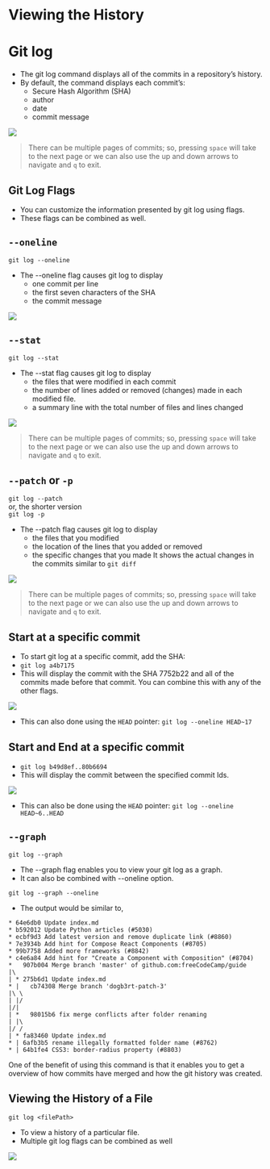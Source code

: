 # Viewing the History

# Git log

- The git log command displays all of the commits in a repository’s history.
- By default, the command displays each commit’s:
  - Secure Hash Algorithm (SHA)
  - author
  - date
  - commit message

![](./images/Screenshot1.png)

>There can be multiple pages of commits; so, pressing `space` will take to the next page or we can also use the up and down arrows to navigate and `q` to exit.

## Git Log Flags
- You can customize the information presented by git log using flags.
- These flags can be combined as well.

## `--oneline`
`git log --oneline`
- The --oneline flag causes git log to display
  - one commit per line
  - the first seven characters of the SHA
  - the commit message

![](./images/Screenshot2.png)

## `--stat`
`git log --stat`
- The --stat flag causes git log to display
  - the files that were modified in each commit
  - the number of lines added or removed (changes) made in each modified file.
  - a summary line with the total number of files and lines changed

![](./images/Screenshot3.png)

>There can be multiple pages of commits; so, pressing `space` will take to the next page or we can also use the up and down arrows to navigate and `q` to exit.

## `--patch` or `-p`
`git log --patch` <br>
or, the shorter version <br>
`git log -p`
- The --patch flag causes git log to display
  - the files that you modified
  - the location of the lines that you added or removed
  - the specific changes that you made
It shows the actual changes in the commits similar to `git diff`

![](./images/Screenshot4.png)

>There can be multiple pages of commits; so, pressing `space` will take to the next page or we can also use the up and down arrows to navigate and `q` to exit.


## Start at a specific commit
  - To start git log at a specific commit, add the SHA:
  - `git log a4b7175`
  - This will display the commit with the SHA 7752b22 and all of the commits made before that commit. You can combine this with any of the other flags.

![](./images/Screenshot5.png)

- This can also done using the `HEAD` pointer: `git log --oneline HEAD~17`

## Start and End at a specific commit
- `git log b49d8ef..80b6694`
- This will display the commit between the specified commit Ids.

![](./images/Screenshot6.png)

- This can also be done using the `HEAD` pointer: `git log --oneline HEAD~6..HEAD`

## `--graph`
`git log --graph`
- The --graph flag enables you to view your git log as a graph. 
- It can also be combined  with --oneline option.

`git log --graph --oneline`

- The output would be similar to,

```shell
* 64e6db0 Update index.md
* b592012 Update Python articles (#5030)
* ecbf9d3 Add latest version and remove duplicate link (#8860)
* 7e3934b Add hint for Compose React Components (#8705)
* 99b7758 Added more frameworks (#8842)
* c4e6a84 Add hint for "Create a Component with Composition" (#8704)
*   907b004 Merge branch 'master' of github.com:freeCodeCamp/guide
|\  
| * 275b6d1 Update index.md
* |   cb74308 Merge branch 'dogb3rt-patch-3'
|\ \  
| |/  
|/|   
| *   98015b6 fix merge conflicts after folder renaming
| |\  
|/ /  
| * fa83460 Update index.md
* | 6afb3b5 rename illegally formatted folder name (#8762)
* | 64b1fe4 CSS3: border-radius property (#8803)
``` 
One of the benefit of using this command is that it enables you to get a overview of how commits have merged and how the git history was created.

## Viewing the History of a File

`git log <filePath>`
- To view a history of a particular file.
- Multiple git log flags can be combined as well 

![](./images/Screenshot29.png)